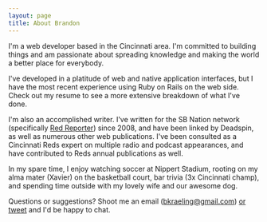 ```yaml
---
layout: page
title: About Brandon
---
```



I'm a web developer based in the Cincinnati area. I'm committed to building things and am passionate about spreading knowledge and making the world a better place for everybody.

I've developed in a platitude of web and native application interfaces, but I have the most recent experience using Ruby on Rails on the web side. Check out my resume to see a more extensive breakdown of what I've done.

I'm also an accomplished writer. I've written for the SB Nation network (specifically [Red Reporter](http://www.redreporter.com)) since 2008, and have been linked by Deadspin, as well as numerous other web publications. I've been consulted as a Cincinnati Reds expert on multiple radio and podcast appearances, and have contributed to Reds annual publications as well.

In my spare time, I enjoy watching soccer at Nippert Stadium, rooting on my alma mater (Xavier) on the basketball court, bar trivia (3x Cincinnati champ), and spending time outside with my lovely wife and our awesome dog.

Questions or suggestions? Shoot me an email (bkraeling@gmail.com) [or tweet](http://twitter.com/themusketeer) and I'd be happy to chat.
